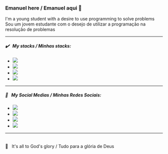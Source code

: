 ### Emanuel here / Emanuel aqui 👋
I'm a young student with a desire to use programming to solve problems
Sou um jovem estudante com o desejo de utilizar a programação na resolução de problemas
___
##### :heavy_check_mark: &nbsp; My stacks / Minhas stacks:
* <img src="https://img.shields.io/badge/python-%233776AB.svg?&style=flat-square&logo=python&logoColor=white"/>
* <img src="https://img.shields.io/badge/html-%23239120.svg?&style=flat-square&logo=html5&logoColor=white"/>
* <img src="https://img.shields.io/badge/css-%23239120.svg?&style=flat-square&logo=css3&logoColor=white"/>
* <img src="https://img.shields.io/badge/javascript-%23F7DF1E.svg?&style=flat-square&logo=javascript&logoColor=black&labelColor=black"/>
___
##### :link: &nbsp; My Social Medias / Minhas Redes Sociais:
* [<img src="https://img.shields.io/badge/linkedin-%230077B5.svg?&style=for-the-badge&logo=linkedin&logoColor=white"/>](https://www.linkedin.com/in/almeida-emanuel/)
* [<img src="https://img.shields.io/badge/facebook-%231877F2.svg?&style=for-the-badge&logo=facebook&logoColor=white"/>](https://www.facebook.com/em4nuel.almeida/)
* [<img src="https://img.shields.io/badge/instagram-%23E4405F.svg?&style=for-the-badge&logo=instagram&logoColor=white"/>](https://www.instagram.com/em_almeid/)
* [<img src="https://img.shields.io/badge/twitter-%231DA1F2.svg?&style=for-the-badge&logo=twitter&logoColor=white"/>](https://www.twitter.com/em_almeid/)
___
######
:pray: &nbsp; It's all to God's glory / Tudo para a glória de Deus
